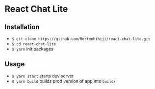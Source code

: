 # React Chat Lite

## Installation

- `$ git clone https://github.com/MortenHihiji/react-chat-lite.git`
- `$ cd react-chat-lite`
- `$ yarn` init packages

## Usage

- `$ yarn start` starts dev server
- `$ yarn build` builds prod version of app into `build/`
